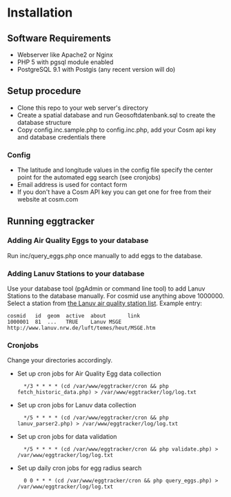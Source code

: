 Installation
============

## Software Requirements
* Webserver like Apache2 or Nginx
* PHP 5 with pgsql module enabled
* PostgreSQL 9.1 with Postgis (any recent version will do)

## Setup procedure
* Clone this repo to your web server's directory
* Create a spatial database and run Geosoftdatenbank.sql to create the database structure
* Copy config.inc.sample.php to config.inc.php, add your Cosm api key and database credentials there

### Config
* The latitude and longitude values in the config file specify the center point for the automated egg search (see cronjobs)
* Email address is used for contact form
* If you don't have a Cosm API key you can get one for free from their website at cosm.com

## Running eggtracker

### Adding Air Quality Eggs to your database
Run inc/query_eggs.php once manually to add eggs to the database.

### Adding Lanuv Stations to your database
Use your database tool (pgAdmin or command line tool) to add Lanuv Stations to the database manually. For cosmid use anything above 1000000. Select a station from [the Lanuv air quality station list](http://www.lanuv.nrw.de/luft/immissionen/aktluftqual/eu_luft_akt.htm). Example entry:

    cosmid   id  geom  active  about       link
    1000001  81  ...   TRUE    Lanuv MSGE  http://www.lanuv.nrw.de/luft/temes/heut/MSGE.htm

### Cronjobs
Change your directories accordingly.
* Set up cron jobs for Air Quality Egg data collection

        */3 * * * * (cd /var/www/eggtracker/cron && php fetch_historic_data.php) > /var/www/eggtracker/log/log.txt

* Set up cron jobs for Lanuv data collection

        */5 * * * * (cd /var/www/eggtracker/cron && php lanuv_parser2.php) > /var/www/eggtracker/log/log.txt

* Set up cron jobs for data validation

        */5 * * * * (cd /var/www/eggtracker/cron && php validate.php) > /var/www/eggtracker/log/log.txt

* Set up daily cron jobs for egg radius search

        0 0 * * * (cd /var/www/eggtracker/cron && php query_eggs.php) > /var/www/eggtracker/log/log.txt